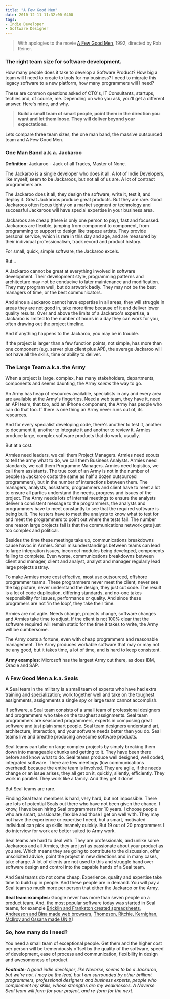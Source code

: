 ```yaml
---
title: "A Few Good Men"
date: 2010-12-11 11:32:00-0400
tags:
- Indie Developer
- Software Designer
---
```


> With apologies to the movie [A Few Good Men](http://www.imdb.com/title/tt0104257/), 1992, directed by Rob Reiner.

### The right team size for software development.

How many people does it take to develop a Software Product?  How big a team will I need to create to tools for my business?  I need to migrate this legacy software to a new platform, how many programmers will I need?

These are common questions asked of CTO's, IT Consultants, startups, techies and, of course, me.  Depending on who you ask, you'll get a different answer.  Here's mine, and why.

> **Build a small team of smart people, point them in the direction you want and let them loose.  They will deliver beyond your expectations.**

Lets compare three team sizes, the one man band, the massive outsourced team and A Few Good Men.

### One Man Band a.k.a. Jackaroo

**Definition**: Jackaroo - Jack of all Trades, Master of None.

The Jackaroo is a single developer who does it all.  A lot of Indie Developers, like myself, seem to be Jackaroos, but not all of us are.  A lot of contract programmers are.

The Jackaroo does it all, they design the software, write it, test it, and deploy it.  Great Jackaroos produce great products.  But they are rare.  Good Jackaroos often focus tightly on a market segment or technology and successful Jackaroos will have special expertise in your business area.

Jackaroos are cheap (there is only one person to pay), fast and focussed.  Jackaroos are flexible, jumping from component to component, from programming to support to design like trapeze artists.  They provide personal service, which is rare in this day and age, and are measured by their individual professionalism, track record and product history. 

For small, quick, simple software, the Jackaroo excels.

But...

A Jackaroo cannot be great at everything involved in software development.  Their development style, programming patterns and architecture may not be conducive to later maintenance and modification.  They may program well, but do artwork badly.  They may not be the best managers of time, or the best communicators.

And since a Jackaroo cannot have expertise in all areas, they will struggle in areas they are not good in, take more time because of it and deliver lower quality results.  Over and above the limits of a Jackaroo's expertise, a Jackaroo is limited to the number of hours in a day they can work for you, often drawing out the project timeline.

And if anything happens to the Jackaroo, you may be in trouble.

If the project is larger than a few function points, not simple, has more than one component (e.g. server plus client plus API), the average Jackaroo will not have all the skills, time or ability to deliver.

### The Large Team a.k.a. the Army

When a project is large, complex, has many stakeholders, departments, components and seems daunting, the Army _seems_ the way to go.

An Army has heap of resources available, specialists in any and every area are available at the Army's fingertips.  Need a web team, they have it, need an API team, that too, add an iPhone component, the Army has people who can do that too.  If there is one thing an Army never runs out of, its resources.

And for every specialist developing code, there's another to test it, another to document it, another to integrate it and another to review it.  Armies produce large, complex software products that do work, usually.

But at a cost.

Armies need leaders, we call them Project Managers.  Armies need scouts to tell the army what to do, we call them Business Analysts.  Armies need standards, we call them Programme Managers.  Armies need logistics, we call them assistants.  The true cost of an Army is not in the number of people (a Jackaroo costs the same as half a dozen outsourced programmers), but in the number of interactions between them.  The managers, analysts, assistants, programmers and client have to meet a lot to ensure all parties understand the needs, progress and issues of the project.  The Army needs lots of internal meetings to ensure the analysts deliver a consistent message to the programmers, the analysts and programmers have to meet constantly to see that the required software is being built.  The testers have to meet the analysts to know what to test for and meet the programmers to point out where the tests fail.  The number one reason large projects fail is that the communications network gets just too complex and political.

Besides the time these meetings take up, communications breakdowns cause havoc in Armies.  Small misunderstandings between teams can lead to large integration issues, incorrect modules being developed, components failing to complete.  Even worse, communications breakdowns between client and manager, client and analyst, analyst and manager regularly lead large projects astray.

To make Armies more cost effective, most use outsourced, offshore programmer teams.  These programmers never meet the client, never see the big picture, never understand the design, they just cut code.  The result is a lot of code duplication, differing standards, and no-one takes responsibility for issues, performance or quality.  And since these programers are not 'in the loop', they take their time.

Armies are not agile.  Needs change, projects change, software changes and Armies take time to adjust.  If the client is not 100% clear that the software required will remain static for the time it takes to write, the Army will be cumbersome.

The Army costs a fortune, even with cheap programmers and reasonable management.  The Army produces workable software that may or may not be any good, but it takes time, a lot of time, and is hard to keep consistent.

**Army examples**: Microsoft has the largest Army out there, as does IBM, Oracle and SAP.

### A Few Good Men a.k.a. Seals

A Seal team in the military is a small team of experts who have had extra training and specialization; work together well and take on the toughest assignments, assignments a single spy or large team cannot accomplish.

If software, a Seal team consists of a small team of professional designers and programmers who take on the toughest assignments.  Seal team programmers are seasoned programmers, experts in composing great software and just plain smart people.  Seal team designers understand art, architecture, interaction, and your software needs better than you do.  Seal teams live and breathe producing awesome software products.

Seal teams can take on large complex projects by simply breaking them down into manageable chunks and getting to it.  They have been there before and know what to do.  Seal teams produce well designed, well coded, integrated software.  There are few meetings (low communications overhead) because the entire team is involved.  They are agile, if the needs change or an issue arises, they all get on it, quickly, silently, efficiently.  They work in parallel.  They work like a family.  And they get it done!

But Seal teams are rare.

Finding Seal team members is hard, very hard, but not impossible.  There are lots of potential Seals out there who have not been given the chance.  I know, I have been hiring Seal programmers for 10 years.  I choose people who are smart, passionate, flexible and those I get on well with.  They may not have the experience or expertise I need, but a smart, motivated individual can pick up skills insanely quickly.  But 19 out of 20 programmers I do interview for work are better suited to Army work.

Seal teams are hard to deal with.  They are professionals, and unlike some Jackaroos and all Armies, they are just as passionate about your product as you are.  Which means they are going to contribute to the discussion, offer unsolicited advice, point the project in new directions and in many cases, take charge.  A lot of clients are not used to this and struggle hand over software design and control into the capable hands of a Seal team.

And Seal teams do not come cheap.  Experience, quality and expertise take time to build up in people.  And these people are in demand.  You will pay a Seal team so much more per person that either the Jackaroo or the Army.

**Seal team examples:** Google never has more than seven people on a product team.  And, the most popular software today was started in Seal teams, for example [Bricklin and Frankston created spreadsheets](http://en.wikipedia.org/wiki/VisiCalc), [Andreeson and Bina made web browsers](http://www.livinginternet.com/w/wi_mosaic.htm), [Thompson, Ritchie, Kernighan, McIlroy and Ossana made UNIX](http://en.wikipedia.org/wiki/Unix)! 

### So, how many do I need?

You need a small team of exceptional people.  Get them and the higher cost per  person will be tremendously offset by the quality of the software, speed of development, ease of process and communication, flexibility in design and awesomeness of product.

_**Footnote**: A good indie developer, like Noverse, seems to be a Jackaroo, but we're not.  I may be the lead, but I am surrounded by other brilliant programmers, professional designers and business experts, people who complement my skills, whose strengths are my weaknesses.  A Noverse Seal team will form for your project, and re-form for the next._
